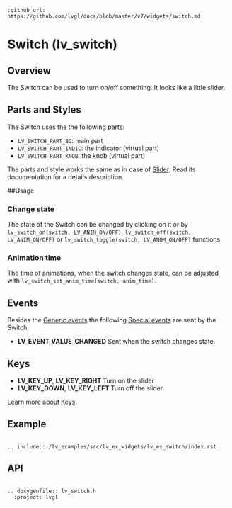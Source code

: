 ```eval_rst
:github_url: https://github.com/lvgl/docs/blob/master/v7/widgets/switch.md
```

# Switch (lv_switch)

## Overview

The Switch can be used to turn on/off something. It looks like a little slider. 


## Parts and Styles

The Switch uses the the following parts:
- `LV_SWITCH_PART_BG`: main part
- `LV_SWITCH_PART_INDIC`: the indicator (virtual part)
- `LV_SWITCH_PART_KNOB`: the knob (virtual part)

The parts and style works the same as in case of [Slider](/widgets/slider). Read its documentation for a details description.

##Usage

### Change state
The state of the Switch can be changed by clicking on it or by `lv_switch_on(switch, LV_ANIM_ON/OFF)`, `lv_switch_off(switch, LV_ANIM_ON/OFF)` or `lv_switch_toggle(switch, LV_ANOM_ON/OFF)` functions

### Animation time

The time of animations, when the switch changes state, can be adjusted with `lv_switch_set_anim_time(switch, anim_time)`.

## Events
Besides the [Generic events](/overview/event.html#generic-events) the following [Special events](/overview/event.html#special-events) are sent by the Switch:
- **LV_EVENT_VALUE_CHANGED** Sent when the switch changes state.

## Keys
- **LV_KEY_UP**, **LV_KEY_RIGHT** Turn on the slider
- **LV_KEY_DOWN**, **LV_KEY_LEFT** Turn off the slider

Learn more about [Keys](/overview/indev).

## Example

```eval_rst

.. include:: /lv_examples/src/lv_ex_widgets/lv_ex_switch/index.rst

```


## API 

```eval_rst

.. doxygenfile:: lv_switch.h
  :project: lvgl
        
```
